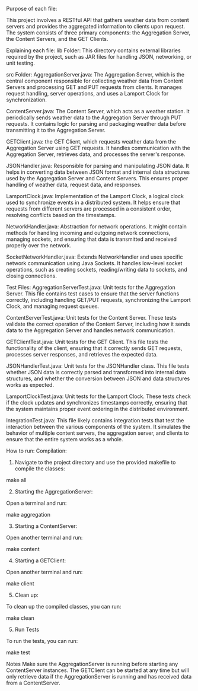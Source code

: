 Purpose of each file:

This project involves a RESTful API that gathers weather data from content servers and provides the aggregated information to clients upon request. The system consists of three primary components: the Aggregation Server, the Content Servers, and the GET Clients.

Explaining each file:
lib Folder:
This directory contains external libraries required by the project, such as JAR files for handling JSON, networking, or unit testing.

src Folder:
AggregationServer.java: The Aggregation Server, which is the central component responsible for collecting weather data from Content Servers and processing GET and PUT requests from clients. It manages request handling, server operations, and uses a Lamport Clock for synchronization.

ContentServer.java: The Content Server, which acts as a weather station. It periodically sends weather data to the Aggregation Server through PUT requests. It contains logic for parsing and packaging weather data before transmitting it to the Aggregation Server.

GETClient.java: the GET Client, which requests weather data from the Aggregation Server using GET requests. It handles communication with the Aggregation Server, retrieves data, and processes the server's response.

JSONHandler.java: Responsible for parsing and manipulating JSON data. It helps in converting data between JSON format and internal data structures used by the Aggregation Server and Content Servers. This ensures proper handling of weather data, request data, and responses.

LamportClock.java: Implementation of the Lamport Clock, a logical clock used to synchronize events in a distributed system. It helps ensure that requests from different servers are processed in a consistent order, resolving conflicts based on the timestamps.

NetworkHandler.java: Abstraction for network operations. It might contain methods for handling incoming and outgoing network connections, managing sockets, and ensuring that data is transmitted and received properly over the network.

SocketNetworkHandler.java: Extends NetworkHandler and uses specific network communication using Java Sockets. It handles low-level socket operations, such as creating sockets, reading/writing data to sockets, and closing connections.

Test Files:
AggregationServerTest.java: Unit tests for the Aggregation Server. This file contains test cases to ensure that the server functions correctly, including handling GET/PUT requests, synchronizing the Lamport Clock, and managing request queues.

ContentServerTest.java: Unit tests for the Content Server. These tests validate the correct operation of the Content Server, including how it sends data to the Aggregation Server and handles network communication.

GETClientTest.java: Unit tests for the GET Client. This file tests the functionality of the client, ensuring that it correctly sends GET requests, processes server responses, and retrieves the expected data.

JSONHandlerTest.java: Unit tests for the JSONHandler class. This file tests whether JSON data is correctly parsed and transformed into internal data structures, and whether the conversion between JSON and data structures works as expected.

LamportClockTest.java: Unit tests for the Lamport Clock. These tests check if the clock updates and synchronizes timestamps correctly, ensuring that the system maintains proper event ordering in the distributed environment.

IntegrationTest.java: This file likely contains integration tests that test the interaction between the various components of the system. It simulates the behavior of multiple content servers, the aggregation server, and clients to ensure that the entire system works as a whole.

How to run:
Compilation:

1. Navigate to the project directory and use the provided makefile to compile the classes:

make all

2. Starting the AggregationServer:

Open a terminal and run:

make aggregation

3. Starting a ContentServer:

Open another terminal and run:

make content

4. Starting a GETClient:

Open another terminal and run:

make client

5. Clean up:

To clean up the compiled classes, you can run:

make clean

5. Run Tests

To run the tests, you can run:

make test

Notes
Make sure the AggregationServer is running before starting any ContentServer instances. The GETClient can be started at any time but will only retrieve data if the AggregationServer is running and has received data from a ContentServer.